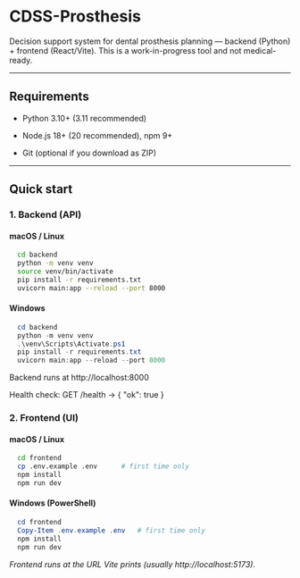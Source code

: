 # **CDSS-Prosthesis**

Decision support system for dental prosthesis planning — backend (Python) + frontend (React/Vite).
This is a work-in-progress tool and not medical-ready.

---
## **Requirements**

* Python 3.10+ (3.11 recommended)

* Node.js 18+ (20 recommended), npm 9+

* Git (optional if you download as ZIP)

---

## **Quick start**

### 1. Backend (API)

#### macOS / Linux

```bash
  cd backend
  python -m venv venv 
  source venv/bin/activate 
  pip install -r requirements.txt 
  uvicorn main:app --reload --port 8000
```

#### Windows 

``` powerShell
  cd backend
  python -m venv venv
  .\venv\Scripts\Activate.ps1
  pip install -r requirements.txt
  uvicorn main:app --reload --port 8000 
  ```


Backend runs at http://localhost:8000

Health check: GET /health → { "ok": true }


### 2. Frontend (UI)

#### macOS / Linux

```  bash
  cd frontend
  cp .env.example .env      # first time only
  npm install
  npm run dev 
  ```


#### Windows (PowerShell)

```  powershell
  cd frontend
  Copy-Item .env.example .env   # first time only
  npm install
  npm run dev 
  ```


*Frontend runs at the URL Vite prints (usually http://localhost:5173).*
